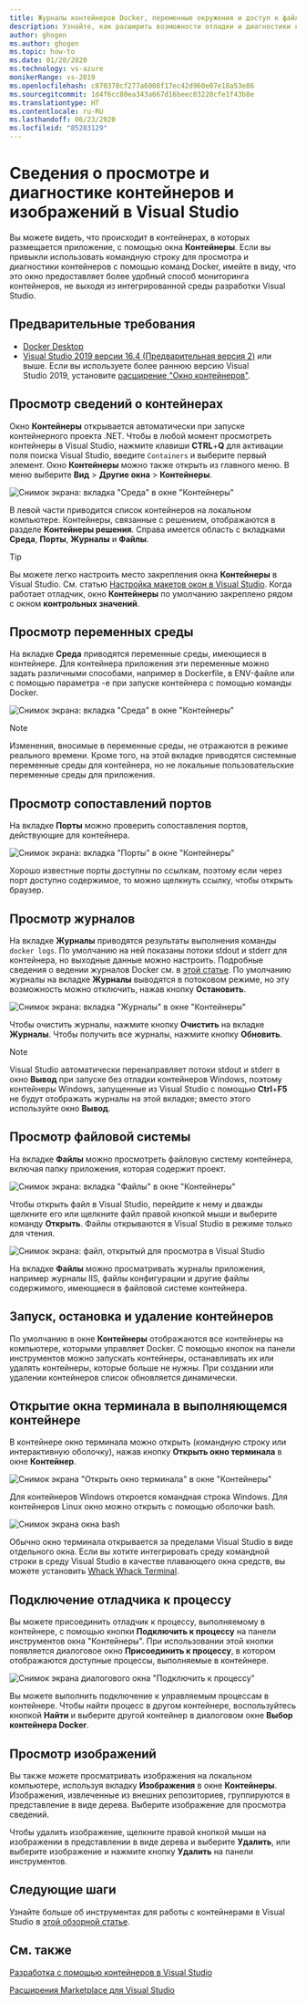 ```yaml
---
title: Журналы контейнеров Docker, переменные окружения и доступ к файловой системе
description: Узнайте, как расширить возможности отладки и диагностики контейнерных приложений в Visual Studio с помощью окна инструментов, которое позволяет видеть, что происходит в контейнерах с приложением.
author: ghogen
ms.author: ghogen
ms.topic: how-to
ms.date: 01/20/2020
ms.technology: vs-azure
monikerRange: vs-2019
ms.openlocfilehash: c870378cf277a6008f17ec42d960e07e18a53e86
ms.sourcegitcommit: 1d4f6cc80ea343a667d16beec03220cfe1f43b8e
ms.translationtype: HT
ms.contentlocale: ru-RU
ms.lasthandoff: 06/23/2020
ms.locfileid: "85283129"
---
```

# <a name="how-to-view-and-diagnose-containers-and-images-in-visual-studio"></a>Сведения о просмотре и диагностике контейнеров и изображений в Visual Studio

Вы можете видеть, что происходит в контейнерах, в которых размещается приложение, с помощью окна **Контейнеры**. Если вы привыкли использовать командную строку для просмотра и диагностики контейнеров с помощью команд Docker, имейте в виду, что это окно предоставляет более удобный способ мониторинга контейнеров, не выходя из интегрированной среды разработки Visual Studio.

## <a name="prerequisites"></a>Предварительные требования

- [Docker Desktop](https://hub.docker.com/editions/community/docker-ce-desktop-windows)
- [Visual Studio 2019 версии 16.4 (Предварительная версия 2)](https://visualstudio.microsoft.com/downloads) или выше. Если вы используете более раннюю версию Visual Studio 2019, установите [расширение "Окно контейнеров"](https://marketplace.visualstudio.com/items?itemName=ms-azuretools.vs-containers-tools-extensions).

## <a name="view-information-about-your-containers"></a>Просмотр сведений о контейнерах

Окно **Контейнеры** открывается автоматически при запуске контейнерного проекта .NET. Чтобы в любой момент просмотреть контейнеры в Visual Studio, нажмите клавиши **CTRL**+**Q** для активации поля поиска Visual Studio, введите `Containers` и выберите первый элемент. Окно **Контейнеры** можно также открыть из главного меню. В меню выберите **Вид** > **Другие окна** > **Контейнеры**.  

![Снимок экрана: вкладка "Среда" в окне "Контейнеры"](media/view-and-diagnose-containers/container-window.png)

В левой части приводится список контейнеров на локальном компьютере. Контейнеры, связанные с решением, отображаются в разделе **Контейнеры решения**. Справа имеется область с вкладками **Среда**, **Порты**, **Журналы** и **Файлы**.

> [!TIP]
> Вы можете легко настроить место закрепления окна **Контейнеры** в Visual Studio. См. статью [Настройка макетов окон в Visual Studio](../ide/customizing-window-layouts-in-visual-studio.md). Когда работает отладчик, окно **Контейнеры** по умолчанию закреплено рядом с окном **контрольных значений**.

## <a name="view-environment-variables"></a>Просмотр переменных среды

На вкладке **Среда** приводятся переменные среды, имеющиеся в контейнере. Для контейнера приложения эти переменные можно задать различными способами, например в Dockerfile, в ENV-файле или с помощью параметра -e при запуске контейнера с помощью команды Docker.

![Снимок экрана: вкладка "Среда" в окне "Контейнеры"](media/view-and-diagnose-containers/containers-environment-vars.png)

> [!NOTE]
> Изменения, вносимые в переменные среды, не отражаются в режиме реального времени. Кроме того, на этой вкладке приводятся системные переменные среды для контейнера, но не локальные пользовательские переменные среды для приложения.

## <a name="view-port-mappings"></a>Просмотр сопоставлений портов

На вкладке **Порты** можно проверить сопоставления портов, действующие для контейнера.

![Снимок экрана: вкладка "Порты" в окне "Контейнеры"](media/view-and-diagnose-containers/containers-ports.png)

Хорошо известные порты доступны по ссылкам, поэтому если через порт доступно содержимое, то можно щелкнуть ссылку, чтобы открыть браузер.

## <a name="view-logs"></a>Просмотр журналов

На вкладке **Журналы** приводятся результаты выполнения команды `docker logs`. По умолчанию на ней показаны потоки stdout и stderr для контейнера, но выходные данные можно настроить. Подробные сведения о ведении журналов Docker см. в [этой статье](https://docs.docker.com/config/containers/logging/).  По умолчанию журналы на вкладке **Журналы** выводятся в потоковом режиме, но эту возможность можно отключить, нажав кнопку **Остановить**.

![Снимок экрана: вкладка "Журналы" в окне "Контейнеры"](media/view-and-diagnose-containers/containers-logs.png)

Чтобы очистить журналы, нажмите кнопку **Очистить** на вкладке **Журналы**.  Чтобы получить все журналы, нажмите кнопку **Обновить**.

> [!NOTE]
> Visual Studio автоматически перенаправляет потоки stdout и stderr в окно **Вывод** при запуске без отладки контейнеров Windows, поэтому контейнеры Windows, запущенные из Visual Studio с помощью **Ctrl**+**F5** не будут отображать журналы на этой вкладке; вместо этого используйте окно **Вывод**.

## <a name="view-the-filesystem"></a>Просмотр файловой системы

На вкладке **Файлы** можно просмотреть файловую систему контейнера, включая папку приложения, которая содержит проект.

![Снимок экрана: вкладка "Файлы" в окне "Контейнеры"](media/view-and-diagnose-containers/container-filesystem.png)

Чтобы открыть файл в Visual Studio, перейдите к нему и дважды щелкните его или щелкните файл правой кнопкой мыши и выберите команду **Открыть**. Файлы открываются в Visual Studio в режиме только для чтения.

![Снимок экрана: файл, открытый для просмотра в Visual Studio](media/view-and-diagnose-containers/container-file-open.png)

На вкладке **Файлы** можно просматривать журналы приложения, например журналы IIS, файлы конфигурации и другие файлы содержимого, имеющиеся в файловой системе контейнера.

## <a name="start-stop-and-remove-containers"></a>Запуск, остановка и удаление контейнеров

По умолчанию в окне **Контейнеры** отображаются все контейнеры на компьютере, которыми управляет Docker. С помощью кнопок на панели инструментов можно запускать контейнеры, останавливать их или удалять контейнеры, которые больше не нужны.  При создании или удалении контейнеров список обновляется динамически.

## <a name="open-a-terminal-window-in-a-running-container"></a>Открытие окна терминала в выполняющемся контейнере

В контейнере окно терминала можно открыть (командную строку или интерактивную оболочку), нажав кнопку **Открыть окно терминала** в окне **Контейнер**.

![Снимок экрана "Открыть окно терминала" в окне "Контейнеры"](media/view-and-diagnose-containers/containers-open-terminal-window.png)

Для контейнеров Windows откроется командная строка Windows. Для контейнеров Linux окно можно открыть с помощью оболочки bash.

![Снимок экрана окна bash](media/view-and-diagnose-containers/container-bash-window.png)

Обычно окно терминала открывается за пределами Visual Studio в виде отдельного окна. Если вы хотите интегрировать среду командной строки в среду Visual Studio в качестве плавающего окна средств, вы можете установить [Whack Whack Terminal](https://marketplace.visualstudio.com/items?itemName=DanielGriffen.WhackWhackTerminal).

## <a name="attach-the-debugger-to-a-process"></a>Подключение отладчика к процессу

Вы можете присоединить отладчик к процессу, выполняемому в контейнере, с помощью кнопки **Подключить к процессу** на панели инструментов окна "Контейнеры". При использовании этой кнопки появляется диалоговое окно **Присоединить к процессу**, в котором отображаются доступные процессы, выполняемые в контейнере.  

![Снимок экрана диалогового окна "Подключить к процессу"](media/view-and-diagnose-containers/containers-attach-to-process.jpg)

Вы можете выполнить подключение к управляемым процессам в контейнере. Чтобы найти процесс в другом контейнере, воспользуйтесь кнопкой **Найти** и выберите другой контейнер в диалоговом окне **Выбор контейнера Docker**.

## <a name="viewing-images"></a>Просмотр изображений

Вы также можете просматривать изображения на локальном компьютере, используя вкладку **Изображения** в окне **Контейнеры**. Изображения, извлеченные из внешних репозиториев, группируются в представление в виде дерева. Выберите изображение для просмотра сведений.

Чтобы удалить изображение, щелкните правой кнопкой мыши на изображении в представлении в виде дерева и выберите **Удалить**, или выберите изображение и нажмите кнопку **Удалить** на панели инструментов.

## <a name="next-steps"></a>Следующие шаги

Узнайте больше об инструментах для работы с контейнерами в Visual Studio в [этой обзорной статье](overview.md).

## <a name="see-also"></a>См. также

[Разработка с помощью контейнеров в Visual Studio](/visualstudio/containers)

[Расширения Marketplace для Visual Studio](https://marketplace.visualstudio.com/)
